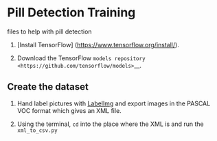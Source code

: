 # Pill Detection Training
files to help with pill detection

1. [Install TensorFlow] (https://www.tensorflow.org/install/).

2. Download the TensorFlow `models repository <https://github.com/tensorflow/models>`__.

## Create the dataset

1. Hand label pictures with [LabelImg](https://github.com/tzutalin/labelImg) and export images in the PASCAL VOC format which gives an XML file. 

2. Using the terminal, ```cd``` into the place where the XML is and run the ```xml_to_csv.py```
